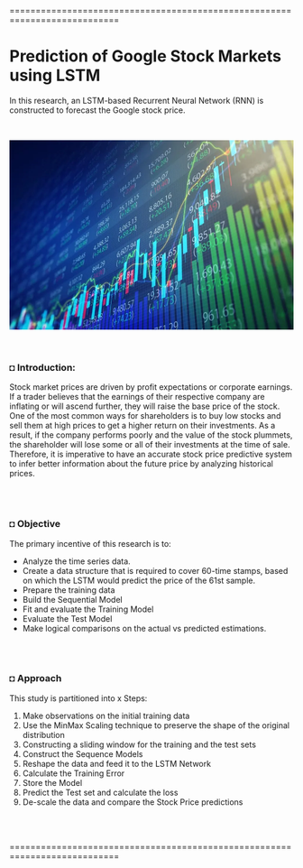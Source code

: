 ===========================================================================
# Prediction of Google Stock Markets using LSTM
In this research, an LSTM-based Recurrent Neural Network (RNN) is constructed to forecast the Google stock price.

</br>

![alt text](https://github.com/shahriar-rahman/Google-Stock-Market-Prediction-using-LSTM/blob/main/img/stocks.jpg)

</br>

### ◘ Introduction:
Stock market prices are driven by profit expectations or corporate earnings. If a trader believes that the earnings of their respective company are inflating or will ascend further, they will raise the base price of the stock. One of the most common ways for shareholders is to buy low stocks and sell them at high prices to get a higher return on their investments. As a result, if the company performs poorly and the value of the stock plummets, the shareholder will lose some or all of their investments at the time of sale. Therefore, it is imperative to have an accurate stock price predictive system to infer better information about the future price by analyzing historical prices.

</br></br>

### ◘ Objective
The primary incentive of this research is to:
* Analyze the time series data.
* Create a data structure that is required to cover 60-time stamps, based on which the LSTM would predict the price of the 61st sample.
* Prepare the training data
* Build the Sequential Model
* Fit and evaluate the Training Model
* Evaluate the Test Model
* Make logical comparisons on the actual vs predicted estimations.

</br></br>

### ◘ Approach
This study is partitioned into x Steps:
1. Make observations on the initial training data
2. Use the MinMax Scaling technique to preserve the shape of the original distribution
3. Constructing a sliding window for the training and the test sets
4. Construct the Sequence Models
5. Reshape the data and feed it to the LSTM Network
6. Calculate the Training Error
7. Store the Model
8. Predict the Test set and calculate the loss
9. De-scale the data and compare the Stock Price predictions

</br></br>



===========================================================================
